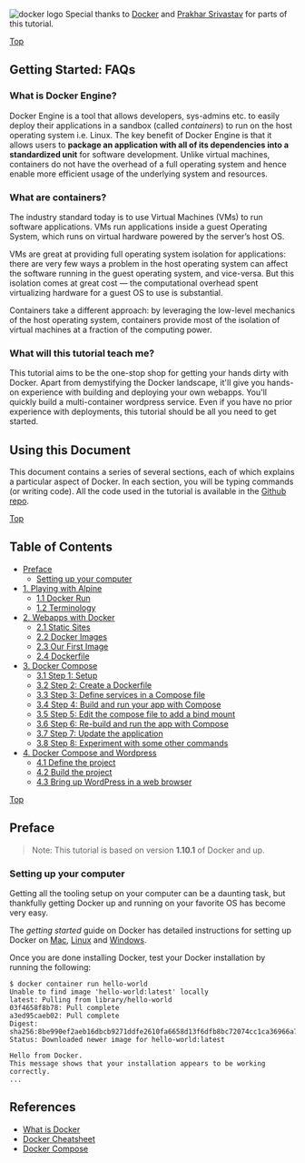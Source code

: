 <a id="top"></a>
<img src="https://raw.githubusercontent.com/docker/Docker-Birthday-3/master/tutorial-images/logo.png" alt="docker logo">
Special thanks to [Docker](https://github.com/docker/docker-birthday-3)  and [Prakhar Srivastav](http://prakhar.me) for parts of this tutorial.

<a href="#top" class="top" id="getting-started">Top</a>
## Getting Started: FAQs

### What is Docker Engine?

Docker Engine is a tool that allows developers, sys-admins etc. to easily deploy their applications in a sandbox (called *containers*) to run on the host operating system i.e. Linux. The key benefit of Docker Engine is that it allows users to **package an application with all of its dependencies into a standardized unit** for software development. Unlike virtual machines, containers do not have the overhead of a full operating system and hence enable more efficient usage of the underlying system and resources.


### What are containers?

The industry standard today is to use Virtual Machines (VMs) to run software applications. VMs run applications inside a guest Operating System, which runs on virtual hardware powered by the server’s host OS.

VMs are great at providing full operating system isolation for applications: there are very few ways a problem in the host operating system can affect the software running in the guest operating system, and vice-versa. But this isolation comes at great cost — the computational overhead spent virtualizing hardware for a guest OS to use is substantial.

Containers take a different approach: by leveraging the low-level mechanics of the host operating system, containers provide most of the isolation of virtual machines at a fraction of the computing power.

### What will this tutorial teach me?
This tutorial aims to be the one-stop shop for getting your hands dirty with Docker. Apart from demystifying the Docker landscape, it'll give you hands-on experience with building and deploying your own webapps. You'll quickly build a multi-container wordpress service. Even if you have no prior experience with deployments, this tutorial should be all you need to get started.

## Using this Document
This document contains a series of several sections, each of which explains a particular aspect of Docker. In each section, you will be typing commands (or writing code). All the code used in the tutorial is available in the [Github repo](https://github.com/uniba-dsg/docker-tutorial/).

<a href="#top" class="top" id="table-of-contents">Top</a>
## Table of Contents

- [Preface](#preface)
    - [Setting up your computer](#setup)
-   [1. Playing with Alpine](1_engine.md#alpine)
    -   [1.1 Docker Run](1_engine.md#dockerrun)
    -   [1.2 Terminology](1_engine.md#terminology)
-   [2. Webapps with Docker](1_engine.md#webapps)
    -   [2.1 Static Sites](1_engine.md#static-site)
    -   [2.2 Docker Images](1_engine.md#docker-images)
    -   [2.3 Our First Image](2_dockerfile.md#our-image)
    -   [2.4 Dockerfile](2_dockerfile.md#dockerfiles)
-   [3. Docker Compose](3_compose.md#compose)
    -   [3.1 Step 1: Setup](3_compose.md#setup)
    -   [3.2 Step 2: Create a Dockerfile](3_compose.md#dockerfile)
    -   [3.3 Step 3: Define services in a Compose file](3_compose.md#composefile)
    -   [3.4 Step 4: Build and run your app with Compose](3_compose.md#ship)
    -   [3.5 Step 5: Edit the compose file to add a bind mount](3_compose.md#mount)
    -   [3.6 Step 6: Re-build and run the app with Compose](3_compose.md#rebuild)
    -   [3.7 Step 7: Update the application](3_compose.md#update)
    -   [3.8 Step 8: Experiment with some other commands](3_compose.md#experiment)
-   [4. Docker Compose and Wordpress](4_compose.md#compose)
    -   [4.1 Define the project](4_compose.md#project)
    -   [4.2 Build the project](4_compose.md#build)
    -   [4.3 Bring up WordPress in a web browser](4_compose.md#run)


<a href="#table-of-contents" class="top" id="preface">Top</a>
## Preface

> Note: This tutorial is based on version **1.10.1** of Docker and up.

<a id="setup"></a>
### Setting up your computer
Getting all the tooling setup on your computer can be a daunting task, but thankfully getting Docker up and running on your favorite OS has become very easy.

The *getting started* guide on Docker has detailed instructions for setting up Docker on [Mac](http://docs.docker.com/mac/step_one/), [Linux](http://docs.docker.com/linux/step_one/) and [Windows](http://docs.docker.com/windows/step_one/).

Once you are done installing Docker, test your Docker installation by running the following:
```
$ docker container run hello-world
Unable to find image 'hello-world:latest' locally
latest: Pulling from library/hello-world
03f4658f8b78: Pull complete
a3ed95caeb02: Pull complete
Digest: sha256:8be990ef2aeb16dbcb9271ddfe2610fa6658d13f6dfb8bc72074cc1ca36966a7
Status: Downloaded newer image for hello-world:latest

Hello from Docker.
This message shows that your installation appears to be working correctly.
...
```

<a id="references"></a>
## References
- [What is Docker](https://www.docker.com/what-docker)
- [Docker Cheatsheet](https://github.com/wsargent/docker-cheat-sheet)
- [Docker Compose](https://docs.docker.com/compose)
